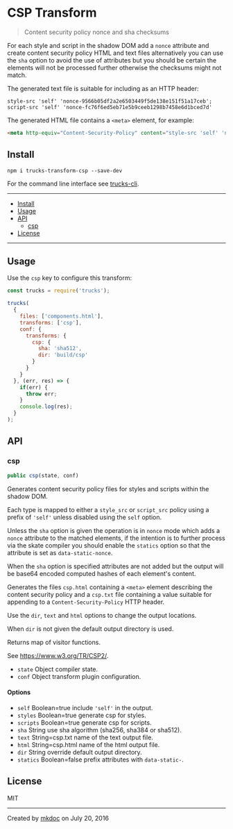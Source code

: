 # CSP Transform

> Content security policy nonce and sha checksums

For each style and script in the shadow DOM add a `nonce` attribute and create content security policy HTML and text files alternatively you can use the `sha` option to avoid the use of attributes but you should be certain the elements will not be processed further otherwise the checksums might not match.

The generated text file is suitable for including as an HTTP header:

```
style-src 'self' 'nonce-9566b05df2a2e6503449f5de138e151f51a17ceb'; script-src 'self' 'nonce-fc76f6ed5eb71e5b9ceeb1298b7458e6d1bced7d'
```

The generated HTML file contains a `<meta>` element, for example:

```html
<meta http-equiv="Content-Security-Policy" content="style-src 'self' 'nonce-9566b05df2a2e6503449f5de138e151f51a17ceb'; script-src 'self' 'nonce-fc76f6ed5eb71e5b9ceeb1298b7458e6d1bced7d'">
```

## Install

```
npm i trucks-transform-csp --save-dev
```

For the command line interface see [trucks-cli][].

---

- [Install](#install)
- [Usage](#usage)
- [API](#api)
  - [csp](#csp)
- [License](#license)

---

## Usage

Use the `csp` key to configure this transform:

```javascript
const trucks = require('trucks');

trucks(
  {
    files: ['components.html'],
    transforms: ['csp'],
    conf: {
      transforms: {
        csp: {
          sha: 'sha512',
          dir: 'build/csp'
        } 
      }
    }
  }, (err, res) => {
    if(err) {
      throw err; 
    }
    console.log(res);
  }
);
```

## API

### csp

```javascript
public csp(state, conf)
```

Generates content security policy files for styles and scripts within the
shadow DOM.

Each type is mapped to either a `style_src` or `script_src` policy using a
prefix of `'self'` unless disabled using the `self` option.

Unless the `sha` option is given the operation is in `nonce` mode which
adds a `nonce` attribute to the matched elements, if the intention is to
further process via the skate compiler you should enable the `statics`
option so that the attribute is set as `data-static-nonce`.

When the `sha` option is specified attributes are not added but the output
will be base64 encoded computed hashes of each element's content.

Generates the files `csp.html` containing a `<meta>` element describing
the content security policy and a `csp.txt` file containing a value
suitable for appending to a `Content-Security-Policy` HTTP header.

Use the `dir`, `text` and `html` options to change the output locations.

When `dir` is not given the default output directory is used.

Returns map of visitor functions.

See https://www.w3.org/TR/CSP2/.

* `state` Object compiler state.
* `conf` Object transform plugin configuration.

#### Options

* `self` Boolean=true include `'self'` in the output.
* `styles` Boolean=true generate csp for styles.
* `scripts` Boolean=true generate csp for scripts.
* `sha` String use sha algorithm (sha256, sha384 or sha512).
* `text` String=csp.txt name of the text output file.
* `html` String=csp.html name of the html output file.
* `dir` String override default output directory.
* `statics` Boolean=false prefix attributes with `data-static-`.

## License

MIT

---

Created by [mkdoc](https://github.com/mkdoc/mkdoc) on July 20, 2016

[trucks]: https://github.com/tmpfs/trucks
[trucks-cli]: https://github.com/tmpfs/trucks/blob/master/packages/trucks-cli
[skatejs]: https://github.com/skatejs/skatejs
[webcomponents]: https://github.com/w3c/webcomponents
[shadow-dom]: https://w3c.github.io/webcomponents/spec/shadow/
[custom-elements]: https://www.w3.org/TR/custom-elements/
[html-imports]: https://w3c.github.io/webcomponents/spec/imports/
[html-templates]: https://html.spec.whatwg.org/multipage/scripting.html#the-template-element
[polymer]: https://www.polymer-project.org/1.0/
[react]: https://facebook.github.io/react/
[react-webcomponents]: https://github.com/facebook/react/issues/5052
[react-integration]: https://github.com/skatejs/react-integration
[mozilla-webcomponents]: https://hacks.mozilla.org/2014/12/mozilla-and-web-components/
[csp]: http://content-security-policy.com/
[npm]: https://www.npmjs.com/
[postcss]: https://github.com/postcss/postcss
[mkdoc]: https://github.com/mkdoc/mkdoc
[mkapi]: https://github.com/mkdoc/mkapi
[mkparse]: https://github.com/mkdoc/mkparse
[jshint]: http://jshint.com
[jscs]: http://jscs.info
[sources]: https://github.com/tmpfs/trucks/blob/master/packages/plugin-sources
[load]: https://github.com/tmpfs/trucks/blob/master/packages/plugin-load
[parse]: https://github.com/tmpfs/trucks/blob/master/packages/plugin-parse
[transform]: https://github.com/tmpfs/trucks/blob/master/packages/plugin-transform
[generate]: https://github.com/tmpfs/trucks/blob/master/packages/plugin-generate
[write]: https://github.com/tmpfs/trucks/blob/master/packages/plugin-write
[transform-csp]: https://github.com/tmpfs/trucks/blob/master/packages/transform-csp
[skate]: https://github.com/tmpfs/trucks/blob/master/packages/transform-skate
[stylus]: https://github.com/tmpfs/trucks/blob/master/packages/transform-stylus
[less]: https://github.com/tmpfs/trucks/blob/master/packages/transform-less
[sass]: https://github.com/tmpfs/trucks/blob/master/packages/transform-sass
[trim]: https://github.com/tmpfs/trucks/blob/master/packages/transform-trim
[tree]: https://github.com/tmpfs/trucks/blob/master/packages/transform-tree
[style-extract]: https://github.com/tmpfs/trucks/blob/master/packages/transform-style-extract
[style-inject]: https://github.com/tmpfs/trucks/blob/master/packages/transform-style-inject
[less-css]: http://lesscss.org/
[sass-css]: http://sass-lang.com/
[stylus-css]: http://stylus-lang.com/
[node-sass]: https://github.com/sass/node-sass
[archy]: https://github.com/substack/node-archy

